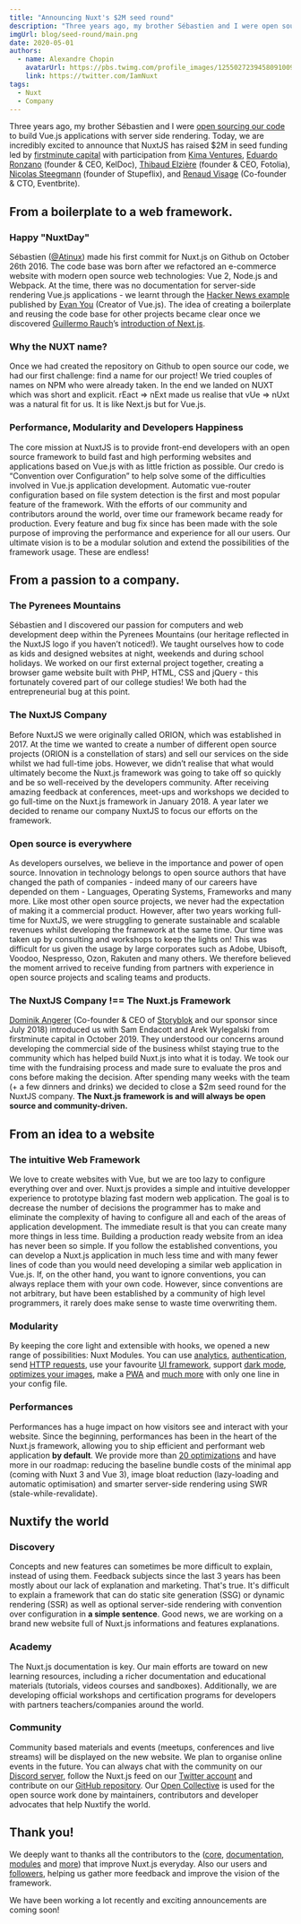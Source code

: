 ```yaml
---
title: "Announcing Nuxt's $2M seed round"
description: "Three years ago, my brother Sébastien and I were open sourcing our code to build Vue.js application server side rendered easily. Today, we are incredibly excited to announce that NuxtJS has raised $2M in seed funding."
imgUrl: blog/seed-round/main.png
date: 2020-05-01
authors:
  - name: Alexandre Chopin
    avatarUrl: https://pbs.twimg.com/profile_images/1255027239458091009/qMp_q8vy_400x400.jpg
    link: https://twitter.com/IamNuxt
tags:
  - Nuxt
  - Company
---
```


Three years ago, my brother Sébastien and I were [open sourcing our code](https://github.com/nuxt/nuxt.js) to build Vue.js applications with server side rendering. Today, we are incredibly excited to announce that NuxtJS has raised $2M in seed funding led by [firstminute capital](https://www.firstminute.capital/) with participation from [Kima Ventures](https://www.kimaventures.com), [Eduardo Ronzano](https://www.linkedin.com/in/eduardoronzano/) (founder & CEO, KelDoc), [Thibaud Elzière](https://www.linkedin.com/in/thibaud-elziere-a787913/) (founder & CEO, Fotolia), [Nicolas Steegmann](https://www.linkedin.com/in/steegmann/) (founder of Stupeflix), and [Renaud Visage](https://www.linkedin.com/in/renaudvisage/) (Co-founder & CTO, Eventbrite). 

## From a boilerplate to a web framework.

### Happy "NuxtDay"

Sébastien ([@Atinux](https://twitter.com/Atinux)) made his first commit for Nuxt.js on Github on October 26th 2016. The code base was born after we refactored an e-commerce website with modern open source web technologies: Vue 2, Node.js and Webpack. At the time, there was no documentation for server-side rendering Vue.js applications - we learnt through the [Hacker News example](https://github.com/vuejs/vue-hackernews-2.0) published by [Evan You](https://twitter.com/youyuxi) (Creator of Vue.js). The idea of creating a boilerplate and reusing the code base for other projects became clear once we discovered [Guillermo Rauch](https://twitter.com/rauchg)’s [introduction of Next.js](https://vercel.com/blog/next).

### Why the NUXT name?

Once we had created the repository on Github to open source our code, we had our first challenge: find a name for our project! We tried couples of names on NPM who were already taken. In the end we landed on NUXT which was short and explicit. rEact ⇒ nExt made us realise that vUe ⇒ nUxt was a natural fit for us. It is like Next.js but for Vue.js.

### Performance, Modularity and Developers Happiness

The core mission at NuxtJS is to provide front-end developers with an open source framework to build fast and high performing websites and applications based on Vue.js with as little friction as possible. Our credo is “Convention over Configuration” to help solve some of the difficulties involved in Vue.js application development. Automatic vue-router configuration based on file system detection is the first and most popular feature of the framework. With the efforts of our community and contributors around the world, over time our framework became ready for production. Every feature and bug fix since has been made with the sole purpose of improving the performance and experience for all our users. Our ultimate vision is to be a modular solution and extend the possibilities of the framework usage. These are endless! 

## From a passion to a company.

### The Pyrenees Mountains

Sébastien and I discovered our passion for computers and web development deep within the Pyrenees Mountains (our heritage reflected in the NuxtJS logo if you haven’t noticed!). We taught ourselves how to code as kids and designed websites at night, weekends and during school holidays. We worked on our first external project together, creating a browser game website built with PHP, HTML, CSS and jQuery - this fortunately covered part of our college studies! We both had the entrepreneurial bug at this point. 

### The NuxtJS Company

Before NuxtJS we were originally called ORION, which was established in 2017. At the time we wanted to create a number of different open source projects (ORION is a constellation of stars) and sell our services on the side whilst we had full-time jobs. However, we didn’t realise that what would ultimately become the Nuxt.js framework was going to take off so quickly and be so well-received by the developers community. After receiving amazing feedback at conferences, meet-ups and workshops we decided to go full-time on the Nuxt.js framework in January 2018. A year later we decided to rename our company NuxtJS to focus our efforts on the framework.

### Open source is everywhere

As developers ourselves, we believe in the importance and power of open source. Innovation in technology belongs to open source authors that have changed the path of companies - indeed many of our careers have depended on them - Languages, Operating Systems, Frameworks and many more. Like most other open source projects, we never had the expectation of making it a commercial product. However, after two years working full-time for NuxtJS, we were struggling to generate sustainable and scalable revenues whilst developing the framework at the same time. Our time was taken up by consulting and workshops to keep the lights on! This was difficult for us given the usage by large corporates such as Adobe, Ubisoft, Voodoo, Nespresso, Ozon, Rakuten and many others. We therefore believed the moment arrived to receive funding from partners with experience in open source projects and scaling teams and products. 

### The NuxtJS Company !== The Nuxt.js Framework

[Dominik Angerer](https://twitter.com/domangerer) (Co-founder & CEO of [Storyblok](https://www.storyblok.com) and our sponsor since July 2018) introduced us with Sam Endacott and Arek Wylegalski from firstminute capital in October 2019. They understood our concerns around developing the commercial side of the business whilst staying true to the community which has helped build Nuxt.js into what it is today. We took our time with the fundraising process and made sure to evaluate the pros and cons before making the decision. After spending many weeks with the team (+ a few dinners and drinks) we decided to close a $2m seed round for the NuxtJS company. **The Nuxt.js framework is and will always be open source and community-driven.**

## From an idea to a website

### The intuitive Web Framework

We love to create websites with Vue, but we are too lazy to configure everything over and over. Nuxt.js provides a simple and intuitive developper experience to prototype blazing fast modern web application. The goal is to decrease the number of decisions the programmer has to make and eliminate the complexity of having to configure all and each of the areas of application development. The immediate result is that you can create many more things in less time. Building a production ready website from an idea has never been so simple. 
If you follow the established conventions, you can develop a Nuxt.js application in much less time and with many fewer lines of code than you would need developing a similar web application in Vue.js. If, on the other hand, you want to ignore conventions, you can always replace them with your own code. However, since conventions are not arbitrary, but have been established by a community of high level programmers, it rarely does make sense to waste time overwriting them.

### Modularity

By keeping the core light and extensible with hooks, we opened a new range of possibilities: Nuxt Modules.
You can use [analytics](https://github.com/nuxt-community/analytics-module), [authentication](https://auth.nuxtjs.org), send [HTTP requests](https://http.nuxtjs.org/), use your favourite [UI framework](https://github.com/nuxt-community/tailwindcss-module), support [dark mode](https://github.com/nuxt-community/color-mode-module), [optimizes your images](https://github.com/aceforth/nuxt-optimized-images), make a [PWA](https://pwa.nuxtjs.org) and [much more](https://awesomejs.dev/for/nuxt/) with only one line in your config file.

### Performances

Performances has a huge impact on how visitors see and interact with your website. Since the beginning, performances has been in the heart of the Nuxt.js framework, allowing you to ship efficient and performant web application **by default**. We provide more than [20 optimizations](https://github.com/nuxt/nuxt.js/issues/6467) and have more in our roadmap: reducing the baseline bundle costs of the minimal app (coming with Nuxt 3 and Vue 3), image bloat reduction (lazy-loading and automatic optimisation) and smarter server-side rendering using SWR (stale-while-revalidate).

## Nuxtify the world

### Discovery

Concepts and new features can sometimes be more difficult to explain, instead of using them. Feedback subjects since the last 3 years has been mostly about our lack of explanation and marketing. That's true. It's difficult to explain a framework that can do static site generation (SSG) or dynamic rendering (SSR) as well as optional server-side rendering with convention over configuration in **a simple sentence**. Good news, we are working on a brand new website full of Nuxt.js informations and features explanations. 

### Academy

The Nuxt.js documentation is key. Our main efforts are toward on new learning resources, including a richer documentation and educational materials (tutorials, videos courses and sandboxes). Additionally, we are developing official workshops and certification programs for developers with partners teachers/companies around the world.

### Community

Community based materials and events (meetups, conferences and live streams) will be displayed on the new website. We plan to organise online events in the future.
You can always chat with the community on our [Discord server](https://discord.nuxtjs.org), follow the Nuxt.js feed on our [Twitter account](https://twitter.com/nuxt_js) and contribute on our [GitHub repository](https://github.com/nuxt/nuxt.js).
Our [Open Collective](https://opencollective.com/nuxtjs) is used for the open source work done by maintainers, contributors and developer advocates that help Nuxtify the world.


## Thank you!

We deeply want to thanks all the contributors to the ([core](https://github.com/nuxt/nuxt.js/graphs/contributors), [documentation](https://github.com/nuxt/docs/graphs/contributors), [modules](https://github.com/nuxt-community) and [more](https://github.com/topics/nuxt)) that improve Nuxt.js everyday.
Also our users and [followers](https://twitter.com/nuxt_js), helping us gather more feedback and improve the vision of the framework.

We have been working a lot recently and exciting announcements are coming soon!
